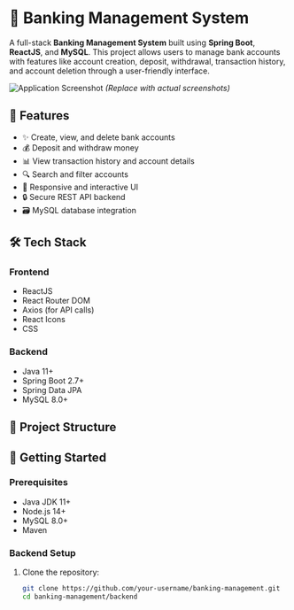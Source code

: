 # 🏦 Banking Management System

A full-stack **Banking Management System** built using **Spring Boot**, **ReactJS**, and **MySQL**. This project allows users to manage bank accounts with features like account creation, deposit, withdrawal, transaction history, and account deletion through a user-friendly interface.

![Application Screenshot](screenshots/1737013888799.jpeg)
*(Replace with actual screenshots)*

## 🚀 Features

- ✨ Create, view, and delete bank accounts
- 💰 Deposit and withdraw money
- 📊 View transaction history and account details
- 🔍 Search and filter accounts
- 📱 Responsive and interactive UI
- 🔒 Secure REST API backend
- 🗃️ MySQL database integration

## 🛠️ Tech Stack

### Frontend
- ReactJS
- React Router DOM
- Axios (for API calls)
- React Icons
- CSS

### Backend
- Java 11+
- Spring Boot 2.7+
- Spring Data JPA
- MySQL 8.0+

## 📂 Project Structure


## 🚀 Getting Started

### Prerequisites
- Java JDK 11+
- Node.js 14+
- MySQL 8.0+
- Maven

### Backend Setup
1. Clone the repository:
   ```bash
   git clone https://github.com/your-username/banking-management.git
   cd banking-management/backend
